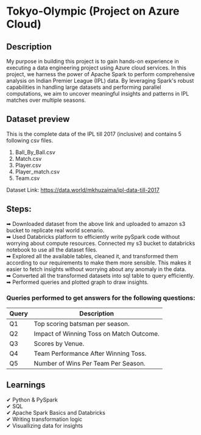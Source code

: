 # Tokyo-Olympic (Project on Azure Cloud)

## Description
My purpose in building this project is to gain hands-on experience in executing a data engineering project using Azure cloud services.
In this project, we harness the power of Apache Spark to perform comprehensive analysis on Indian Premier League (IPL) data. By leveraging Spark's robust capabilities in handling large datasets and performing parallel computations, we aim to uncover meaningful insights and patterns in IPL matches over multiple seasons.

## Dataset preview
This is the complete data of the IPL till 2017 (inclusive) and contains 5 following csv files.  
1. Ball_By_Ball.csv
2. Match.csv
3. Player.csv
4. Player_match.csv
5. Team.csv

Dataset Link: https://data.world/mkhuzaima/ipl-data-till-2017
## Steps:
➡ Downloaded dataset from the above link and uploaded to amazon s3 bucket to replicate real world scenario.  
➡ Used Databricks platform to efficiently write pySpark code without worrying about compute resources. Connected my s3 bucket to databricks notebook to use all 
   the dataset files.  
➡ Explored all the available tables, cleaned it, and transformed them according to our requirements to make them more sensible. This makes it easier to fetch 
   insights without worrying about any anomaly in the data.  
➡ Converted all the transformed datasets into sql table to query efficiently.  
➡ Performed queries and plotted graph to draw insights.

### Queries performed to get answers for the following questions:     
|Query|Description|
|-----|-----------|
|Q1|Top scoring batsman per season.|
|Q2|Impact of Winning Toss on Match Outcome.|
|Q3|Scores by Venue.|
|Q4|Team Performance After Winning Toss.|
|Q5|Number of Wins Per Team Per Season.|

## Learnings
✔ Python & PySpark  
✔ SQL  
✔ Apache Spark Basics and Databricks  
✔ Writing transformation logic  
✔ Visuallizing data for insights

